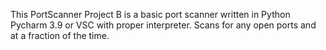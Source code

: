 This PortScanner Project B is a basic port scanner written in Python Pycharm 3.9 or VSC with proper interpreter.  Scans for any open ports and at a fraction of the time.
